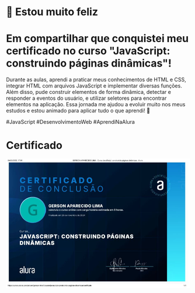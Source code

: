 # 🎉 Estou muito feliz 
# Em compartilhar que conquistei meu certificado no curso "JavaScript: construindo páginas dinâmicas"! 

Durante as aulas, aprendi a praticar meus conhecimentos de HTML e CSS, integrar HTML com arquivos JavaScript e implementar diversas funções. Além disso, pude construir elementos de forma dinâmica, detectar e responder a eventos do usuário, e utilizar seletores para encontrar elementos na aplicação. Essa jornada me ajudou a evoluir muito nos meus estudos e estou animado para aplicar tudo o que aprendi! 🚀

#JavaScript #DesenvolvimentoWeb #AprendiNaAlura


# Certificado
![Certificado](https://github.com/GersonAparecidoLima/NivelamentoJavaScriptDesenvolvedorAlura/blob/master/certificado/certificado.JPG)
